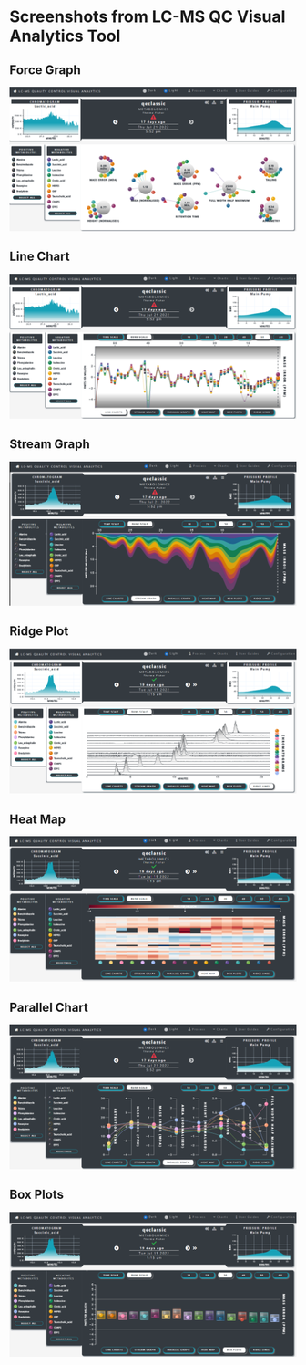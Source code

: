 # Screenshots from LC-MS QC Visual Analytics Tool


## Force Graph  
  
![](qc-force.png)  
  
## Line Chart  
  
![](qc-line.png)  
  
## Stream Graph  
    
![](qc-stream.png)  
  
## Ridge Plot  
  
![](qc-ridge.png) 
  
## Heat Map  
  
![](qc-heat.png)  
  
## Parallel Chart  
  

![](qc-parallel.png)   
  
## Box Plots  
  

![](qc-box.png)  

